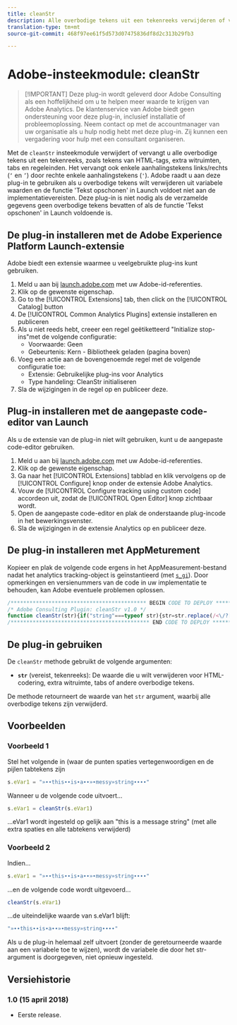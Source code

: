 ```yaml
---
title: cleanStr
description: Alle overbodige tekens uit een tekenreeks verwijderen of vervangen.
translation-type: tm+mt
source-git-commit: 468f97ee61f5d573d07475836df8d2c313b29fb3

---
```



# Adobe-insteekmodule: cleanStr

> [!IMPORTANT] Deze plug-in wordt geleverd door Adobe Consulting als een hoffelijkheid om u te helpen meer waarde te krijgen van Adobe Analytics. De klantenservice van Adobe biedt geen ondersteuning voor deze plug-in, inclusief installatie of probleemoplossing. Neem contact op met de accountmanager van uw organisatie als u hulp nodig hebt met deze plug-in. Zij kunnen een vergadering voor hulp met een consultant organiseren.

Met de `cleanStr` insteekmodule verwijdert of vervangt u alle overbodige tekens uit een tekenreeks, zoals tekens van HTML-tags, extra witruimten, tabs en regeleinden. Het vervangt ook enkele aanhalingstekens links/rechts (`‘` en `’`) door rechte enkele aanhalingstekens (`'`). Adobe raadt u aan deze plug-in te gebruiken als u overbodige tekens wilt verwijderen uit variabele waarden en de functie &#39;Tekst opschonen&#39; in Launch voldoet niet aan de implementatievereisten. Deze plug-in is niet nodig als de verzamelde gegevens geen overbodige tekens bevatten of als de functie &#39;Tekst opschonen&#39; in Launch voldoende is.

## De plug-in installeren met de Adobe Experience Platform Launch-extensie

Adobe biedt een extensie waarmee u veelgebruikte plug-ins kunt gebruiken.

1. Meld u aan bij [launch.adobe.com](https://launch.adobe.com) met uw Adobe-id-referenties.
1. Klik op de gewenste eigenschap.
1. Go to the [!UICONTROL Extensions] tab, then click on the [!UICONTROL Catalog] button
1. De [!UICONTROL Common Analytics Plugins] extensie installeren en publiceren
1. Als u niet reeds hebt, creeer een regel geëtiketteerd &quot;Initialize stop-ins&quot;met de volgende configuratie:
   * Voorwaarde: Geen
   * Gebeurtenis: Kern - Bibliotheek geladen (pagina boven)
1. Voeg een actie aan de bovengenoemde regel met de volgende configuratie toe:
   * Extensie: Gebruikelijke plug-ins voor Analytics
   * Type handeling: CleanStr initialiseren
1. Sla de wijzigingen in de regel op en publiceer deze.

## Plug-in installeren met de aangepaste code-editor van Launch

Als u de extensie van de plug-in niet wilt gebruiken, kunt u de aangepaste code-editor gebruiken.

1. Meld u aan bij [launch.adobe.com](https://launch.adobe.com) met uw Adobe-id-referenties.
1. Klik op de gewenste eigenschap.
1. Ga naar het [!UICONTROL Extensions] tabblad en klik vervolgens op de [!UICONTROL Configure] knop onder de extensie Adobe Analytics.
1. Vouw de [!UICONTROL Configure tracking using custom code] accordeon uit, zodat de [!UICONTROL Open Editor] knop zichtbaar wordt.
1. Open de aangepaste code-editor en plak de onderstaande plug-incode in het bewerkingsvenster.
1. Sla de wijzigingen in de extensie Analytics op en publiceer deze.

## De plug-in installeren met AppMeturement

Kopieer en plak de volgende code ergens in het AppMeasurement-bestand nadat het analytics tracking-object is geïnstantieerd (met [`s_gi`](../functions/s-gi.md)). Door opmerkingen en versienummers van de code in uw implementatie te behouden, kan Adobe eventuele problemen oplossen.

```js
/******************************************* BEGIN CODE TO DEPLOY *******************************************/
/* Adobe Consulting Plugin: cleanStr v1.0 */
function cleanStr(str){if("string"===typeof str){str=str.replace(/<\/?[^>]+(>|$)/g,"");str=str.trim(); str=str.replace(/[\u2018\u2019\u201A]/g,"'");str=str.replace(/\t+/g,"");for(str=str.replace(/[\n\r]/g," ");-1<str.indexOf("  ");)str=str.replace(/\s\s/g," ");return str}return""};
/******************************************** END CODE TO DEPLOY ********************************************/
```

## De plug-in gebruiken

De `cleanStr` methode gebruikt de volgende argumenten:

* **`str`** (vereist, tekenreeks): De waarde die u wilt verwijderen voor HTML-codering, extra witruimte, tabs of andere overbodige tekens.

De methode retourneert de waarde van het `str` argument, waarbij alle overbodige tekens zijn verwijderd.

## Voorbeelden

### Voorbeeld 1

Stel het volgende in (waar de punten spaties vertegenwoordigen en de pijlen tabtekens zijn

```js
s.eVar1 = "»∙∙this∙∙is∙a∙∙»∙messy»string∙∙∙∙"
```

Wanneer u de volgende code uitvoert...

```js
s.eVar1 = cleanStr(s.eVar1)
```

...eVar1 wordt ingesteld op gelijk aan &quot;this is a message string&quot; (met alle extra spaties en alle tabtekens verwijderd)

### Voorbeeld 2

Indien...

```js
s.eVar1 = "»∙∙this∙∙is∙a∙∙»∙messy»string∙∙∙∙"
```

...en de volgende code wordt uitgevoerd...

```js
cleanStr(s.eVar1)
```

...de uiteindelijke waarde van s.eVar1 blijft:

```js
"»∙∙this∙∙is∙a∙∙»∙messy»string∙∙∙∙"
```

Als u de plug-in helemaal zelf uitvoert (zonder de geretourneerde waarde aan een variabele toe te wijzen), wordt de variabele die door het str-argument is doorgegeven, niet opnieuw ingesteld.

## Versiehistorie

### 1.0 (15 april 2018)

* Eerste release.
